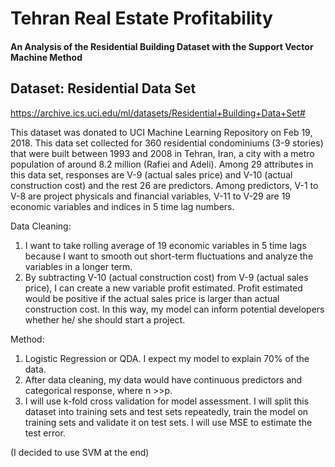 # Tehran Real Estate Profitability
#### An Analysis of the Residential Building Dataset with the Support Vector Machine Method

## Dataset: Residential Data Set
https://archive.ics.uci.edu/ml/datasets/Residential+Building+Data+Set#

This dataset was donated to UCI Machine Learning Repository on Feb 19, 2018. This data set collected for 360 residential condominiums (3-9 stories) that were built between 1993 and 2008 in Tehran, Iran, a city with a metro population of around 8.2 million (Rafiei and Adeli). Among  29 attributes in this data set, responses are V-9 (actual sales price) and V-10 (actual construction cost) and the rest 26 are predictors. Among predictors, V-1 to V-8 are project physicals and financial variables, V-11 to V-29 are 19 economic variables and indices in 5 time lag numbers.

Data Cleaning:
1.	I want to take rolling average of 19 economic variables in 5 time lags because I want to smooth out short-term fluctuations and analyze the variables in a longer term.
2.	By subtracting V-10 (actual construction cost) from V-9 (actual sales price), I can create a new variable profit estimated.  Profit estimated would be positive if the actual sales price is larger than actual construction cost. In this way, my model can inform potential developers whether he/ she should start a project.

Method:
1.	Logistic Regression or QDA. I expect my model to explain 70% of the data.
2.	After data cleaning, my data would have continuous predictors and categorical response, where n >>p.
3.	I will use k-fold cross validation for model assessment. I will split this dataset into training sets and test sets repeatedly, train the model on training sets and validate it on test sets. I will use MSE to estimate the test error.  

(I decided to use SVM at the end)
